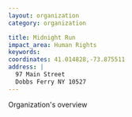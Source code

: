 ```yaml
---
layout: organization
category: organization

title: Midnight Run
impact_area: Human Rights
keywords: 
coordinates: 41.014828,-73.875511
address: |
  97 Main Street
  Dobbs Ferry NY 10527
---
```

Organization's overview
